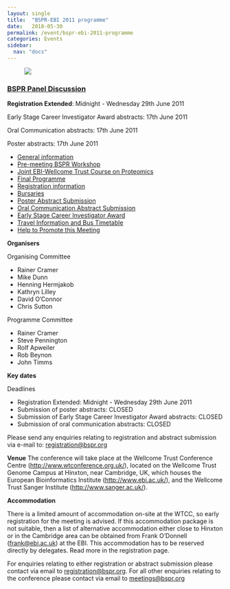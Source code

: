 ```yaml
---
layout: single
title:  "BSPR-EBI 2011 programme"
date:   2018-05-30
permalink: /event/bspr-ebi-2011-programme
categories: Events
sidebar:
  nav: "docs"
---
```



<figure>
    <img src="{{site.baseurl}}/assets/images/bspr2011s.png">

</figure>



### [BSPR Panel Discussion]({{site.baseurl}}/assets/files/BSPR2011Panel_Update_9Aug.pdf)



**Registration Extended**: Midnight - Wednesday 29th June 2011

Early Stage Career Investigator Award abstracts: 17th June 2011

Oral Communication abstracts: 17th June 2011

Poster abstracts: 17th June 2011

- [General information]({{site.baseurl}}/general-information)
- [Pre-meeting BSPR Workshop]({{site.baseurl}}/pre-meeting-bspr-workshop)
- [Joint EBI-Wellcome Trust Course on Proteomics]({{site.baseurl}}/joint-ebi-wellcome-trust-course-on-proteomics-bioinformatics)
- [Final Programme]({{site.baseurl}}/assets/files/BSPR_2011_Programme.pdf)
- [Registration information]({{site.baseurl}}/registration-information)
- [Bursaries]({{site.baseurl}}/bspr-awards-and-fellowships-2011)
- [Poster Abstract Submission]({{site.baseurl}}//poster-abstract-submission)
- [Oral Communication Abstract Submission]({{site.baseurl}}/oral-communication-abstract-submission)
- [Early Stage Career Investigator Award]({{site.baseurl}}/early-stage-career-investigator-award)
- [Travel Information and Bus Timetable]({{site.baseurl}}/travel-information-and-bus-timetable)
- [Help to Promote this Meeting]({{site.baseurl}}/help-to-promote-this-meeting)


**Organisers**

Organising Committee

- Rainer Cramer
- Mike Dunn
- Henning Hermjakob
- Kathryn Lilley
- David O’Connor
- Chris Sutton


Programme Committee

- Rainer Cramer
- Steve Pennington
- Rolf Apweiler
- Rob Beynon
- John Timms


**Key dates**

Deadlines

- Registration Extended: Midnight - Wednesday 29th June 2011
- Submission of poster abstracts: CLOSED
- Submission of Early Stage Career Investigator Award abstracts: CLOSED
- Submission of oral communication abstracts: CLOSED

Please send any enquiries relating to registration and abstract submission via e-mail to: registration@bspr.org

**Venue**
The conference will take place at the Wellcome Trust Conference Centre (http://www.wtconference.org.uk/), located on the Wellcome Trust Genome Campus at Hinxton, near Cambridge, UK, which houses the European Bioinformatics Institute (http://www.ebi.ac.uk/), and the Wellcome Trust Sanger Institute (http://www.sanger.ac.uk/).


**Accommodation**

There is a limited amount of accommodation on-site at the WTCC, so early registration for the meeting is advised. If this accommodation package is not suitable, then a list of alternative accommodation either close to Hinxton or in the Cambridge area can be obtained from Frank O’Donnell (frank@ebi.ac.uk) at the EBI. This accommodation has to be reserved directly by delegates. Read more in the registration page.

For enquiries relating to either registration or abstract submission please contact via email to registration@bspr.org. For all other enquiries relating to the conference please contact via email to meetings@bspr.org
